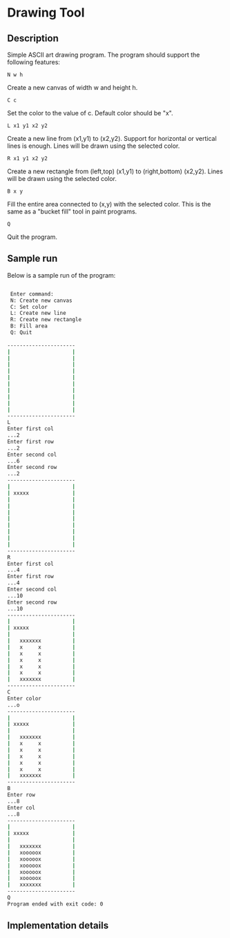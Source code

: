 # Drawing Tool

## Description
Simple ASCII art drawing program. The program should support the following features:

	N w h   
Create a new canvas of width w and height h.

	C c
Set the color to the value of c. Default color should be "x".

	L x1 y1 x2 y2
Create a new line from (x1,y1) to (x2,y2). Support for horizontal or vertical lines is enough. Lines will be drawn using the selected color.
          	 
	R x1 y1 x2 y2
Create a new rectangle from  (left,top) (x1,y1) to (right,bottom) (x2,y2). Lines will be drawn using the selected color.
          	 
	B x y 
Fill the entire area connected to (x,y) with the selected color. This is the same as a "bucket fill" tool in paint programs.
          	 
	Q
Quit the program.

## Sample run
Below is a sample run of the program:
```bash

 Enter command: 
 N: Create new canvas 
 C: Set color 
 L: Create new line 
 R: Create new rectangle 
 B: Fill area 
 Q: Quit 
 
----------------------
|                    |
|                    |
|                    |
|                    |
|                    |
|                    |
|                    |
|                    |
|                    |
|                    |
----------------------
L
Enter first col 
...2
Enter first row 
...2
Enter second col 
...6
Enter second row 
...2
----------------------
|                    |
| xxxxx              |
|                    |
|                    |
|                    |
|                    |
|                    |
|                    |
|                    |
|                    |
----------------------
R
Enter first col 
...4
Enter first row 
...4
Enter second col 
...10
Enter second row 
...10
----------------------
|                    |
| xxxxx              |
|                    |
|   xxxxxxx          |
|   x     x          |
|   x     x          |
|   x     x          |
|   x     x          |
|   x     x          |
|   xxxxxxx          |
----------------------
C
Enter color 
...o
----------------------
|                    |
| xxxxx              |
|                    |
|   xxxxxxx          |
|   x     x          |
|   x     x          |
|   x     x          |
|   x     x          |
|   x     x          |
|   xxxxxxx          |
----------------------
B
Enter row  
...8
Enter col  
...8
----------------------
|                    |
| xxxxx              |
|                    |
|   xxxxxxx          |
|   xooooox          |
|   xooooox          |
|   xooooox          |
|   xooooox          |
|   xooooox          |
|   xxxxxxx          |
----------------------
Q
Program ended with exit code: 0
```
## Implementation details

